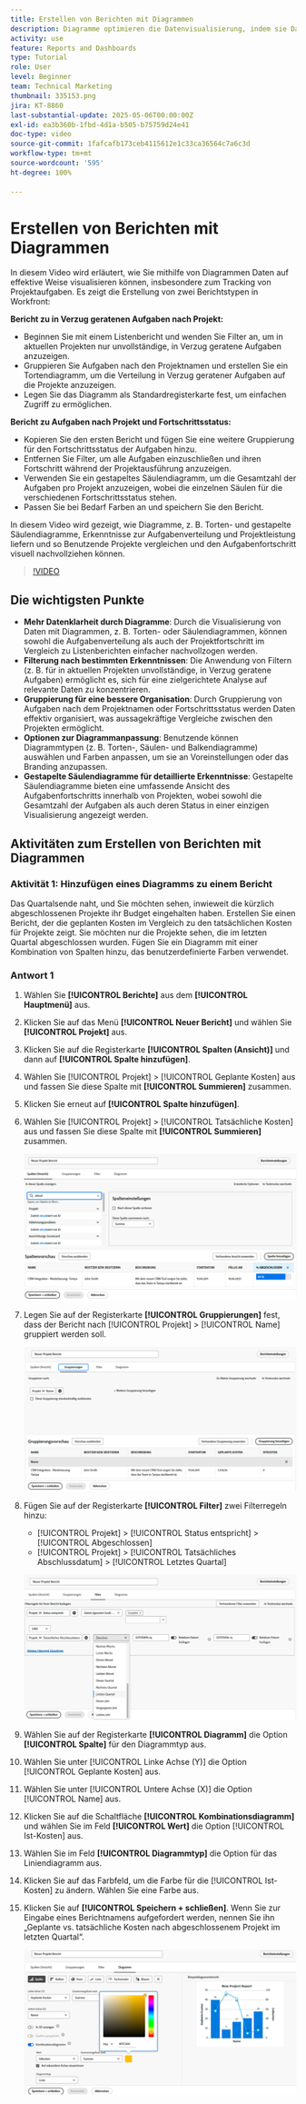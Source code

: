 ```yaml
---
title: Erstellen von Berichten mit Diagrammen
description: Diagramme optimieren die Datenvisualisierung, indem sie Datenerkenntnisse durch anpassbare Filter, Gruppierungen und gestapelte Säulenformate organisieren, was eine übersichtlichere und besser umsetzbare Analyse ermöglicht.
activity: use
feature: Reports and Dashboards
type: Tutorial
role: User
level: Beginner
team: Technical Marketing
thumbnail: 335153.png
jira: KT-8860
last-substantial-update: 2025-05-06T00:00:00Z
exl-id: ea3b360b-1fbd-4d1a-b505-b75759d24e41
doc-type: video
source-git-commit: 1fafcafb173ceb4115612e1c33ca36564c7a6c3d
workflow-type: tm+mt
source-wordcount: '595'
ht-degree: 100%

---
```


# Erstellen von Berichten mit Diagrammen

In diesem Video wird erläutert, wie Sie mithilfe von Diagrammen Daten auf effektive Weise visualisieren können, insbesondere zum Tracking von Projektaufgaben. Es zeigt die Erstellung von zwei Berichtstypen in Workfront:

**Bericht zu in Verzug geratenen Aufgaben nach Projekt:**

* Beginnen Sie mit einem Listenbericht und wenden Sie Filter an, um in aktuellen Projekten nur unvollständige, in Verzug geratene Aufgaben anzuzeigen. 
* Gruppieren Sie Aufgaben nach den Projektnamen und erstellen Sie ein Tortendiagramm, um die Verteilung in Verzug geratener Aufgaben auf die Projekte anzuzeigen. 
* Legen Sie das Diagramm als Standardregisterkarte fest, um einfachen Zugriff zu ermöglichen. 

**Bericht zu Aufgaben nach Projekt und Fortschrittsstatus:**

* Kopieren Sie den ersten Bericht und fügen Sie eine weitere Gruppierung für den Fortschrittsstatus der Aufgaben hinzu.
* Entfernen Sie Filter, um alle Aufgaben einzuschließen und ihren Fortschritt während der Projektausführung anzuzeigen.
* Verwenden Sie ein gestapeltes Säulendiagramm, um die Gesamtzahl der Aufgaben pro Projekt anzuzeigen, wobei die einzelnen Säulen für die verschiedenen Fortschrittsstatus stehen.
* Passen Sie bei Bedarf Farben an und speichern Sie den Bericht.

In diesem Video wird gezeigt, wie Diagramme, z. B. Torten- und gestapelte Säulendiagramme, Erkenntnisse zur Aufgabenverteilung und Projektleistung liefern und so Benutzende Projekte vergleichen und den Aufgabenfortschritt visuell nachvollziehen können. 

>[!VIDEO](https://video.tv.adobe.com/v/3450023/?quality=12&learn=on&captions=ger)

## Die wichtigsten Punkte

* **Mehr Datenklarheit durch Diagramme**: Durch die Visualisierung von Daten mit Diagrammen, z. B. Torten- oder Säulendiagrammen, können sowohl die Aufgabenverteilung als auch der Projektfortschritt im Vergleich zu Listenberichten einfacher nachvollzogen werden. 
* **Filterung nach bestimmten Erkenntnissen**: Die Anwendung von Filtern (z. B. für in aktuellen Projekten unvollständige, in Verzug geratene Aufgaben) ermöglicht es, sich für eine zielgerichtete Analyse auf relevante Daten zu konzentrieren. 
* **Gruppierung für eine bessere Organisation**: Durch Gruppierung von Aufgaben nach dem Projektnamen oder Fortschrittsstatus werden Daten effektiv organisiert, was aussagekräftige Vergleiche zwischen den Projekten ermöglicht. 
* **Optionen zur Diagrammanpassung**: Benutzende können Diagrammtypen (z. B. Torten-, Säulen- und Balkendiagramme) auswählen und Farben anpassen, um sie an Voreinstellungen oder das Branding anzupassen. 
* **Gestapelte Säulendiagramme für detaillierte Erkenntnisse**: Gestapelte Säulendiagramme bieten eine umfassende Ansicht des Aufgabenfortschritts innerhalb von Projekten, wobei sowohl die Gesamtzahl der Aufgaben als auch deren Status in einer einzigen Visualisierung angezeigt werden.


## Aktivitäten zum Erstellen von Berichten mit Diagrammen

### Aktivität 1: Hinzufügen eines Diagramms zu einem Bericht

Das Quartalsende naht, und Sie möchten sehen, inwieweit die kürzlich abgeschlossenen Projekte ihr Budget eingehalten haben. Erstellen Sie einen Bericht, der die geplanten Kosten im Vergleich zu den tatsächlichen Kosten für Projekte zeigt. Sie möchten nur die Projekte sehen, die im letzten Quartal abgeschlossen wurden. Fügen Sie ein Diagramm mit einer Kombination von Spalten hinzu, das benutzerdefinierte Farben verwendet.

### Antwort 1

1. Wählen Sie **[!UICONTROL Berichte]** aus dem **[!UICONTROL Hauptmenü]** aus.
1. Klicken Sie auf das Menü **[!UICONTROL Neuer Bericht]** und wählen Sie **[!UICONTROL Projekt]** aus.
1. Klicken Sie auf die Registerkarte **[!UICONTROL Spalten (Ansicht)]** und dann auf **[!UICONTROL Spalte hinzufügen]**.
1. Wählen Sie [!UICONTROL Projekt] > [!UICONTROL Geplante Kosten] aus und fassen Sie diese Spalte mit **[!UICONTROL Summieren]** zusammen.
1. Klicken Sie erneut auf **[!UICONTROL Spalte hinzufügen]**.
1. Wählen Sie [!UICONTROL Projekt] > [!UICONTROL Tatsächliche Kosten] aus und fassen Sie diese Spalte mit **[!UICONTROL Summieren]** zusammen.

   ![Ein Screenshot des Bildschirms zum Hinzufügen von Spalten zu einem Bericht](assets/chart-report-columns.png)

1. Legen Sie auf der Registerkarte **[!UICONTROL Gruppierungen]** fest, dass der Bericht nach [!UICONTROL Projekt] > [!UICONTROL Name] gruppiert werden soll.

   ![Ein Screenshot des Bildschirms zum Hinzufügen von Gruppierungen zu einem Bericht](assets/chart-report-groupings.png)

1. Fügen Sie auf der Registerkarte **[!UICONTROL Filter]** zwei Filterregeln hinzu:

   * [!UICONTROL Projekt] > [!UICONTROL Status entspricht] > [!UICONTROL Abgeschlossen]
   * [!UICONTROL Projekt] > [!UICONTROL Tatsächliches Abschlussdatum] > [!UICONTROL Letztes Quartal]

   ![Ein Screenshot des Bildschirms zum Hinzufügen von Filtern zu einem Bericht](assets/chart-report-filters.png)

1. Wählen Sie auf der Registerkarte **[!UICONTROL Diagramm]** die Option **[!UICONTROL Spalte]** für den Diagrammtyp aus.
1. Wählen Sie unter [!UICONTROL Linke Achse (Y)] die Option [!UICONTROL Geplante Kosten] aus.
1. Wählen Sie unter [!UICONTROL Untere Achse (X)] die Option [!UICONTROL Name] aus.
1. Klicken Sie auf die Schaltfläche **[!UICONTROL Kombinationsdiagramm]** und wählen Sie im Feld **[!UICONTROL Wert]** die Option [!UICONTROL Ist-Kosten] aus.
1. Wählen Sie im Feld **[!UICONTROL Diagrammtyp]** die Option für das Liniendiagramm aus.
1. Klicken Sie auf das Farbfeld, um die Farbe für die [!UICONTROL Ist-Kosten] zu ändern. Wählen Sie eine Farbe aus.
1. Klicken Sie auf **[!UICONTROL Speichern + schließen]**. Wenn Sie zur Eingabe eines Berichtnamens aufgefordert werden, nennen Sie ihn „Geplante vs. tatsächliche Kosten nach abgeschlossenem Projekt im letzten Quartal“.

   ![Ein Screenshot des Bildschirms zum Hinzufügen eines Diagramms zu einem Bericht](assets/chart-report-chart.png)
